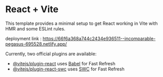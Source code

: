 # React + Vite

This template provides a minimal setup to get React working in Vite with HMR and some ESLint rules.

deployment link :  https://66f6a368a744c2434e936511--incomparable-pegasus-695528.netlify.app/

Currently, two official plugins are available:

- [@vitejs/plugin-react](https://github.com/vitejs/vite-plugin-react/blob/main/packages/plugin-react/README.md) uses [Babel](https://babeljs.io/) for Fast Refresh
- [@vitejs/plugin-react-swc](https://github.com/vitejs/vite-plugin-react-swc) uses [SWC](https://swc.rs/) for Fast Refresh
